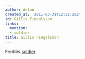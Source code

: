 ```yaml
---
author: Anton
created_at: '2011-03-31T12:21:26Z'
id: Gillis Fingalsson
links:
  mention:
  - soldier
title: Gillis Fingalsson
---
```


Fredlös [soldier].

  [soldier]: soldier
